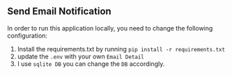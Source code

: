 ## Send Email Notification
In order to run this application locally, you need to change the following configuration:
1. Install the requirements.txt by running `pip install -r requirements.txt` 
2. update the `.env` with your own `Email Detail`
3. I use `sqlite DB` you can change the `DB` accordingly.